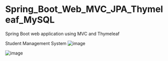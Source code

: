 # Spring_Boot_Web_MVC_JPA_Thymeleaf_MySQL
Spring Boot web application using MVC and Thymeleaf

Student Management System
![image](https://github.com/Sanjayskb/Spring_Boot_Web_MVC_JPA_Thymeleaf_MySQL/assets/59079149/1ccd1ba4-334f-449e-b167-24772a83edf8)

![image](https://github.com/Sanjayskb/Spring_Boot_Web_MVC_JPA_Thymeleaf_MySQL/assets/59079149/22aa3ad8-4ff8-40a5-86e0-8faad65a16a2)

